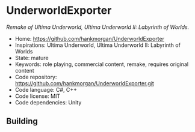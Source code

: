 # UnderworldExporter

_Remake of Ultima Underworld, Ultima Underworld II: Labyrinth of Worlds._

- Home: https://github.com/hankmorgan/UnderworldExporter
- Inspirations: Ultima Underworld, Ultima Underworld II: Labyrinth of Worlds
- State: mature
- Keywords: role playing, commercial content, remake, requires original content
- Code repository: https://github.com/hankmorgan/UnderworldExporter.git
- Code language: C#, C++
- Code license: MIT
- Code dependencies: Unity

## Building
